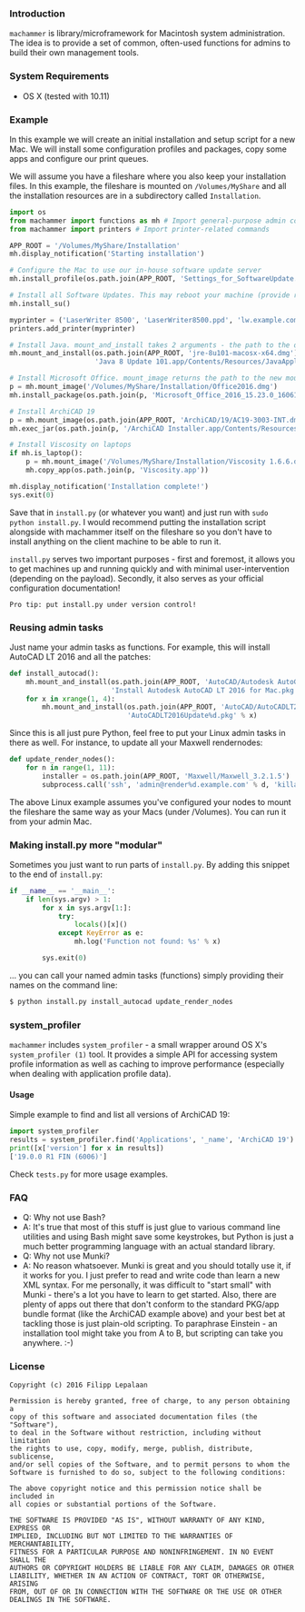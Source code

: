 ### Introduction

`machammer` is library/microframework for Macintosh system administration. The idea is to provide a set of common, often-used functions for admins to build their own management tools.


### System Requirements

- OS X (tested with 10.11)


### Example

In this example we will create an initial installation and setup script for a new Mac. We will install some configuration profiles and packages, copy some apps and configure our print queues.

We will assume you have a fileshare where you also keep your installation files. In this example, the fileshare is mounted on `/Volumes/MyShare` and all the installation resources are in a subdirectory called `Installation`.

```python
import os
from machammer import functions as mh # Import general-purpose admin commands
from machammer import printers # Import printer-related commands

APP_ROOT = '/Volumes/MyShare/Installation'
mh.display_notification('Starting installation')

# Configure the Mac to use our in-house software update server
mh.install_profile(os.path.join(APP_ROOT, 'Settings_for_SoftwareUpdate.mobileconfig'))

# Install all Software Updates. This may reboot your machine (provide restart=False, if you want to avoid that)
mh.install_su()

myprinter = ('LaserWriter 8500', 'LaserWriter8500.ppd', 'lw.example.com',)
printers.add_printer(myprinter)

# Install Java. mount_and_install takes 2 arguments - the path to the disk image and the path to installation package on the mounted volume
mh.mount_and_install(os.path.join(APP_ROOT, 'jre-8u101-macosx-x64.dmg'), 
                     'Java 8 Update 101.app/Contents/Resources/JavaAppletPlugin.pkg')

# Install Microsoft Office. mount_image returns the path to the new mountpoint
p = mh.mount_image('/Volumes/MyShare/Installation/Office2016.dmg')
mh.install_package(os.path.join(p, 'Microsoft_Office_2016_15.23.0_160611_Installer.pkg'))

# Install ArchiCAD 19
p = mh.mount_image(os.path.join(APP_ROOT, 'ArchiCAD/19/AC19-3003-INT.dmg'))
mh.exec_jar(os.path.join(p, '/ArchiCAD Installer.app/Contents/Resources/Java/archive.jar'), 'localadmin')

# Install Viscosity on laptops
if mh.is_laptop():
    p = mh.mount_image('/Volumes/MyShare/Installation/Viscosity 1.6.6.dmg')
    mh.copy_app(os.path.join(p, 'Viscosity.app'))

mh.display_notification('Installation complete!')
sys.exit(0)
```

Save that in `install.py` (or whatever you want) and just run with `sudo python install.py`. I would recommend putting the installation script alongside with machammer itself on the fileshare so you don't have to install anything on the client machine to be able to run it.

`install.py` serves two important purposes - first and foremost, it allows you to get machines up and running quickly and with minimal user-intervention (depending on the payload). Secondly, it also serves as your official configuration documentation!

    Pro tip: put install.py under version control!

### Reusing admin tasks

Just name your admin tasks as functions. For example, this will install AutoCAD LT 2016 and all the patches:

```python
def install_autocad():
    mh.mount_and_install(os.path.join(APP_ROOT, 'AutoCAD/Autodesk AutoCAD LT 2016 for Mac Installation.dmg'),
                         'Install Autodesk AutoCAD LT 2016 for Mac.pkg')
    for x in xrange(1, 4):
        mh.mount_and_install(os.path.join(APP_ROOT, 'AutoCAD/AutoCADLT2016Update%d.dmg' % x),
                             'AutoCADLT2016Update%d.pkg' % x)
```

Since this is all just pure Python, feel free to put your Linux admin tasks in there as well. For instance, to update all your Maxwell rendernodes:

```python
def update_render_nodes():
    for n in range(1, 11):
        installer = os.path.join(APP_ROOT, 'Maxwell/Maxwell_3.2.1.5')
        subprocess.call('ssh', 'admin@render%d.example.com' % d, 'killall mxnetwork;' + installer)
```

The above Linux example assumes you've configured your nodes to mount the fileshare the same way as your Macs (under /Volumes). You can run it from your admin Mac.


### Making install.py more "modular"

Sometimes you just want to run parts of `install.py`. By adding this snippet to the end of `install.py`:


```python
if __name__ == '__main__':
    if len(sys.argv) > 1:
        for x in sys.argv[1:]:
            try:
                locals()[x]()
            except KeyError as e:
                mh.log('Function not found: %s' % x)

        sys.exit(0)
```

... you can call your named admin tasks (functions) simply providing their names on the command line:


```bash
$ python install.py install_autocad update_render_nodes
```


### system_profiler

`machammer` includes `system_profiler` - a small wrapper around OS X's `system_profiler (1)` tool. It provides a simple API for accessing system profile information as well as caching to improve performance (especially when dealing with application profile data).


#### Usage

Simple example to find and list all versions of ArchiCAD 19:

```python
import system_profiler
results = system_profiler.find('Applications', '_name', 'ArchiCAD 19')
print([x['version'] for x in results])
['19.0.0 R1 FIN (6006)']
```

Check `tests.py` for more usage examples.


### FAQ

* Q: Why not use Bash?
* A: It's true that most of this stuff is just glue to various command line utilities and using Bash might save some keystrokes, but Python is just a much better programming language with an actual standard library. 
* Q: Why not use Munki?
* A: No reason whatsoever. Munki is great and you should totally use it, if it works for you. I just prefer to read and write code than learn a new XML syntax. For me personally, it was difficult to "start small" with Munki - there's a lot you have to learn to get started. Also, there are plenty of apps out there that don't conform to the standard PKG/app bundle format (like the ArchiCAD example above) and your best bet at tackling those is just plain-old scripting. To paraphrase Einstein - an installation tool might take you from A to B, but scripting can take you anywhere. :-)


### License

    Copyright (c) 2016 Filipp Lepalaan

    Permission is hereby granted, free of charge, to any person obtaining a
    copy of this software and associated documentation files (the "Software"),
    to deal in the Software without restriction, including without limitation
    the rights to use, copy, modify, merge, publish, distribute, sublicense,
    and/or sell copies of the Software, and to permit persons to whom the
    Software is furnished to do so, subject to the following conditions:

    The above copyright notice and this permission notice shall be included in
    all copies or substantial portions of the Software.

    THE SOFTWARE IS PROVIDED "AS IS", WITHOUT WARRANTY OF ANY KIND, EXPRESS OR
    IMPLIED, INCLUDING BUT NOT LIMITED TO THE WARRANTIES OF MERCHANTABILITY,
    FITNESS FOR A PARTICULAR PURPOSE AND NONINFRINGEMENT. IN NO EVENT SHALL THE
    AUTHORS OR COPYRIGHT HOLDERS BE LIABLE FOR ANY CLAIM, DAMAGES OR OTHER
    LIABILITY, WHETHER IN AN ACTION OF CONTRACT, TORT OR OTHERWISE, ARISING
    FROM, OUT OF OR IN CONNECTION WITH THE SOFTWARE OR THE USE OR OTHER
    DEALINGS IN THE SOFTWARE.
